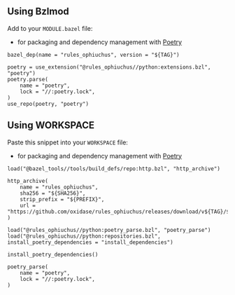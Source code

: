 ## Using Bzlmod

Add to your `MODULE.bazel` file:

* for packaging and dependency management with [Poetry](https://python-poetry.org/)

```starlark
bazel_dep(name = "rules_ophiuchus", version = "${TAG}")

poetry = use_extension("@rules_ophiuchus//python:extensions.bzl", "poetry")
poetry.parse(
    name = "poetry",
    lock = "//:poetry.lock",
)
use_repo(poetry, "poetry")
```


## Using WORKSPACE

Paste this snippet into your `WORKSPACE` file:

* for packaging and dependency management with [Poetry](https://python-poetry.org/)

```starlark
load("@bazel_tools//tools/build_defs/repo:http.bzl", "http_archive")

http_archive(
    name = "rules_ophiuchus",
    sha256 = "${SHA256}",
    strip_prefix = "${PREFIX}",
    url = "https://github.com/oxidase/rules_ophiuchus/releases/download/v${TAG}/${ARCHIVE}",
)

load("@rules_ophiuchus//python:poetry_parse.bzl", "poetry_parse")
load("@rules_ophiuchus//python:repositories.bzl", install_poetry_dependencies = "install_dependencies")

install_poetry_dependencies()

poetry_parse(
    name = "poetry",
    lock = "//:poetry.lock",
)
```
